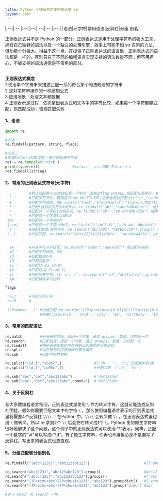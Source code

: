 ```yaml
---
title: Python 全栈系列之正则表达式 re
layout: post
---
```


<div id='toggle'></div>

|:--:|:--:|:--:|:--:|:--:|:--:|:--:|
|语法|元字符|常用语法|反斜杠|分组 别名|


正则表达式并不是 Python 的一部分。正则表达式是用于处理字符串的强大工具，拥有自己独特的语法以及一个独立的处理引擎，效率上可能不如 str 自带的方法，但功能十分强大。得益于这一点，在提供了正则表达式的语言里，正则表达式的语法都是一样的，区别只在于不同的编程语言实现支持的语法数量不同；但不用担心，不被支持的语法通常是不常用的部分。  
<br>
  
**正则表达式概念**  
1 使用单个字符串来描述匹配一系列符合某个句法规则的字符串  
2 是对字符串操作的一种逻辑公式  
3 应用场景：处理文本和数据  
4 正则表示是过程：依次拿出表达式和文本中的字符比较，如果每一个字符都能匹配，则匹配成功；否则匹配失败  

#### 1、语法

```python
import re

#方式一：
re.findall(pattern, string, flags)

#方式二：
#生成Pattern对象实例,r表示匹配源字符串
ret = re.compile(r'nick')
print(type(ret))               #<class '_sre.SRE_Pattern'>
ret.findall(string)
```

#### 2、常用的正则表达式符号(元字符)

```python
' . '      #默认匹配除\n之外的任意一个字符，若指定flag DOTALL,则匹配任意字符，包括换行
' ^ '      #匹配字符开头，若指定flags MULTILINE,这种也可以匹配上(r"^a","\nabc\neee",flags=re.MULTILINE)
' $ '      #匹配字符结尾，或e.search("foo$","bfoo\nsdfsf",flags=re.MULTILINE).group()也可以
' * '      #匹配*号前的字符0次或多次，re.findall("ab*","cabb3abcbbac")  结果为['abb', 'ab', 'a']
' + '      #匹配前一个字符1次或多次，re.findall("ab+","ab+cd+abb+bba") 结果['ab', 'abb']
' ? '      #匹配前一个字符1次或0次
'{m}'      #匹配前一个字符m次
'{n,m}'    #匹配前一个字符n到m次，re.findall("ab{1,3}","abb abc abbcbbb") 结果'abb', 'ab', 'abb']
' | '      #匹配|左或|右的字符，re.search("abc|ABC","ABCBabcCD").group() 结果'ABC'
'(..)'     #分组匹配，re.search("(abc){2}a(123|456)c", "abcabca456c").group() 结果 abcabca456c
 
 
' \A '     #只从字符开头匹配，re.search("\Aabc","apexabc") 是匹配不到的
' \Z '     #匹配字符结尾，同$
' \d '     #匹配数字0-9
' \D '     #匹配非数字
' \w '     #匹配[A-Za-z0-9]
' \W '     #匹配非[A-Za-z0-9]
' \s '     #匹配空白字符、\t、\n、\r , re.search("\s+","ab\tc1\n3").group() 结果 '\t'
' \b '     #匹配特殊字符边界

flags

're.I'     #不区分大小写
're.M'     #
 
'(?P<name>...)' #分组匹配 re.search("(?P<province>[0-9]{4})(?P<city>[0-9]{2})(?P<birthday>[0-9]{4})","371481199306143242").groupdict("city") 
                #结果{'province': '3714', 'city': '81', 'birthday': '1993'}

```

#### 3、常用的匹配语法

```python
re.match        #从头开始匹配，返回一个对象，通过 group() 取值，只匹配一次
re.search       #匹配包含，返回一个对象，通过 group() 取值，只匹配一次
re.findall      #把所有匹配到的字符放到以列表中的元素返回
re.split        #以匹配到的字符当做列表分隔符
re.sub          #匹配字符并替换

re.split("[\d,]","ab96c",)               #['ab', '', 'c'] 匹配到9时[ab, 6c]  然后再匹配到6['', c]
re.split("[\d,]","ab96c",1)              #分割次数  ['ab', '6c']

re.sub("abc","def","abc123abc")          #'def123def'
re.sub("abc","def","abc123abc",count=1)  #'def123abc'
```

#### 4、关于反斜杠
与大多数编程语言相同，正则表达式里使用 `\` 作为转义字符，这就可能造成反斜杠困扰。假如你需要匹配文本中的字符 `\` ，那么使用编程语言表示的正则表达式里将需要4个反斜杠 `\\\\` ：在Python 中，`\\\\` 会转义成 `\\` ，在正则表达式里也用 `\` 做转义，所以 re 拿到2个 `\\` 后会把它转义成1个 `\`。Python 里的原生字符串很好地解决了这个问题，这个例子中的正则表达式可以使用r"\\"表示。同样，匹配一个数字的"\\d"可以写成r"\d"。有了原生字符串，你再也不用担心是不是漏写了反斜杠，写出来的表达式也更直观。  

#### 5、分组匹配和分组别名

```python
re.findall("(abc(123))","abc123abc123")                         #[('abc123', '123'), ('abc123', '123')]

re.search("abc(123)","abc123abc123").group()                    #abc123
re.search("(abc)(123)","abc123abc123").groups()                 #('abc', '123')
re.search("(?P<zimu>abc)(?P<shuzi>123)","abc123").groupdict()   #{'zimu': 'abc', 'shuzi': '123'}
re.search("(?P<zimu>abc)(?P<shuzi>123)","abc123").group("zimu") #abc

#关于 match 和 search 一样
```